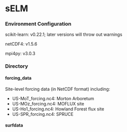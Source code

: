 # sELM

### Environment Configuration

scikit-learn: v0.22.1; later versions will throw out warnings

netCDF4: v1.5.6

mpi4py: v3.0.3


### Directory

#### forcing_data
Site-level forcing data (in NetCDF format) including:
- US-MoT_forcing.nc4: Morton Arboretum
- US-MOz_forcing.nc4: MOFLUX site
- US-Ho1_forcing.nc4: Howland Forest flux site
- US-SPR_forcing.nc4: SPRUCE

#### surfdata